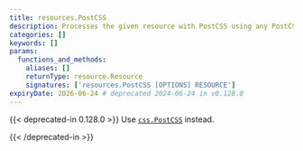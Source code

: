 ```yaml
---
title: resources.PostCSS
description: Processes the given resource with PostCSS using any PostCSS plugin.
categories: []
keywords: []
params:
  functions_and_methods:
    aliases: []
    returnType: resource.Resource
    signatures: ['resources.PostCSS [OPTIONS] RESOURCE']
expiryDate: 2026-06-24 # deprecated 2024-06-24 in v0.128.0
---
```


{{< deprecated-in 0.128.0 >}}
Use [`css.PostCSS`][] instead.

[`css.PostCSS`]: /docs/reference/functions/css/postcss/
{{< /deprecated-in >}}
